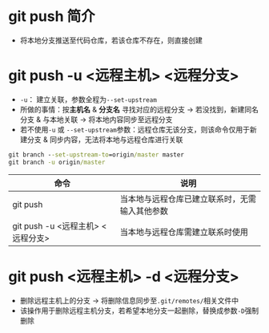 # git push 简介
* 将本地分支推送至代码仓库，若该仓库不存在，则直接创建

# git push -u <远程主机> <远程分支>
* `-u`： 建立关联，参数全程为`--set-upstream`
* 所做的事情：按**主机名** & **分支名** 寻找对应的远程分支 -> 若没找到，新建同名分支 & 与本地关联 -> 将本地内容同步至远程分支
* 若不使用`-u` 或 `--set-upstream`参数：远程仓库无该分支，则该命令仅用于新建分支 & 同步内容，无法将本地与远程仓库进行关联
```cmd
git branch --set-upstream-to=origin/master master
git branch -u origin/master
```

|命令|说明|
|--|--|
|git push|当本地与远程仓库已建立联系时，无需输入其他参数|
|git push -u <远程主机> <远程分支>|当本地与远程仓库需建立联系时使用|

# git push <远程主机> -d <远程分支>
* 删除远程主机上的分支 -> 将删除信息同步至`.git/remotes/`相关文件中
* 该操作用于删除远程主机分支，若希望本地分支一起删除，替换成参数`-D`强制删除

